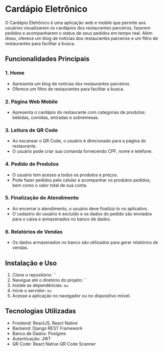 
# Cardápio Eletrônico

O Cardápio Eletrônico é uma aplicação web e mobile que permite aos usuários visualizarem os cardápios dos restaurantes parceiros, fazerem pedidos e acompanharem o status de seus pedidos em tempo real. Além disso, oferece um blog de notícias dos restaurantes parceiros e um filtro de restaurantes para facilitar a busca.

## Funcionalidades Principais

### 1. Home
- Apresenta um blog de notícias dos restaurantes parceiros.
- Oferece um filtro de restaurantes para facilitar a busca.

### 2. Página Web Mobile
- Apresenta o cardápio do restaurante com categorias de produtos: bebidas, comidas, entradas e sobremesas.

### 3. Leitura de QR Code
- Ao escanear o QR Code, o usuário é direcionado para a página do restaurante.
- O usuário pode criar sua comanda fornecendo CPF, nome e telefone.

### 4. Pedido de Produtos
- O usuário tem acesso a todos os produtos e preços.
- Pode fazer pedidos pelo celular e acompanhar os produtos pedidos, bem como o valor total de sua conta.

### 5. Finalização do Atendimento
- Ao encerrar o atendimento, o usuário deve finalizá-lo no aplicativo.
- O cadastro do usuário é excluído e os dados do pedido são enviados para o caixa e armazenados no banco de dados.

### 6. Relatórios de Vendas
- Os dados armazenados no banco são utilizados para gerar relatórios de vendas.

## Instalação e Uso

1. Clone o repositório: ``
2. Navegue até o diretório do projeto: ``
3. Instale as dependências: `` ou ``
4. Inicie o servidor: `` ou ``
5. Acesse a aplicação no navegador ou no dispositivo móvel.

## Tecnologias Utilizadas

- Frontend: ReactJS, React Native
- Backend: Django REST Framework
- Banco de Dados: Postgres
- Autenticação: JWT
- QR Code: React Native QR Code Scanner